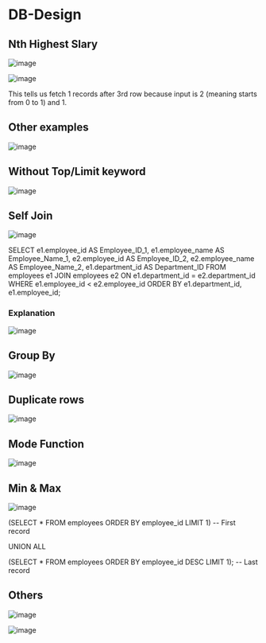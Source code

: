 # DB-Design

## Nth Highest Slary 

![image](https://user-images.githubusercontent.com/115500959/196876183-91809fa5-5070-41f0-aa60-664d1ef117c4.png)

![image](https://user-images.githubusercontent.com/115500959/196876305-bb800f32-3ce3-4ae1-9cb3-48beaf389d49.png) <br>

This tells us fetch 1 records after 3rd row because input is 2 (meaning starts from 0 to 1) and 1.

## Other examples

![image](https://user-images.githubusercontent.com/115500959/196877627-965bd822-8133-4025-886d-5a0a971f2a60.png)

## Without Top/Limit keyword

![image](https://user-images.githubusercontent.com/115500959/196878274-0b819b76-76d2-4472-8087-f1236bfe0f06.png)

## Self Join

![image](https://user-images.githubusercontent.com/115500959/196879751-25e1a2f1-8286-486b-9c58-e9397f5d6cf9.png)

SELECT e1.employee_id AS Employee_ID_1, e1.employee_name AS Employee_Name_1,
       e2.employee_id AS Employee_ID_2, e2.employee_name AS Employee_Name_2,
       e1.department_id AS Department_ID
FROM employees e1
JOIN employees e2
ON e1.department_id = e2.department_id
WHERE e1.employee_id < e2.employee_id
ORDER BY e1.department_id, e1.employee_id;
### Explanation 

![image](https://user-images.githubusercontent.com/115500959/196880182-5a3537e9-398f-4f0f-9b15-32cbf7d463c0.png)


## Group By

![image](https://user-images.githubusercontent.com/115500959/196878680-aac4dba4-fb12-4722-8104-119e5da0b14c.png)

## Duplicate rows 

![image](https://user-images.githubusercontent.com/115500959/196878897-2dfdf054-df76-49c3-a3b6-78f54d7e3d8e.png)

## Mode Function
![image](https://user-images.githubusercontent.com/115500959/196879088-3b278d61-726a-4208-a061-078dcf776af7.png)

## Min & Max 

![image](https://user-images.githubusercontent.com/115500959/196879350-d2233565-c787-40a3-96b1-0bf9967a4962.png)

(SELECT * FROM employees
 ORDER BY employee_id
 LIMIT 1) -- First record

UNION ALL

(SELECT * FROM employees
 ORDER BY employee_id DESC
 LIMIT 1); -- Last record
 
## Others
![image](https://user-images.githubusercontent.com/115500959/196880456-b3a1c63e-77b5-4b56-8c7e-c85523cfb247.png)

![image](https://user-images.githubusercontent.com/115500959/196880890-4b3101d5-bb53-44ac-90ca-96d0c1fbe21b.png)

